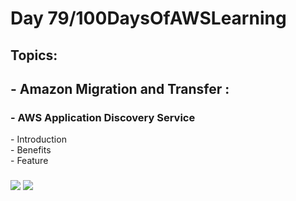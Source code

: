 <h1> Day 79/100DaysOfAWSLearning </h1>
<h2> Topics: </h2>

 <h2>  - Amazon Migration and Transfer : </h2>

<h3> - AWS Application Discovery Service</h3>
         - Introduction <br>
         - Benefits <br> 
         - Feature <br>
        
         
  <h3>   </h3>
       

<img src = "https://github.com/thetechgirlgita/100-days-of-aws-learning/blob/master/Images/Day78/78_1.jpg?raw=true">
<img src = "https://github.com/thetechgirlgita/100-days-of-aws-learning/blob/master/Images/Day78/78_2.jpg?raw=true">


